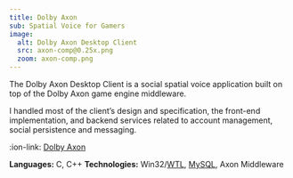 ```yaml
---
title: Dolby Axon
sub: Spatial Voice for Gamers
image:
  alt: Dolby Axon Desktop Client
  src: axon-comp@0.25x.png
  zoom: axon-comp.png
---
```


The Dolby Axon Desktop Client is a social spatial voice application built on top of the Dolby Axon game engine middleware.

I handled most of the client’s design and specification, the front-end implementation, and backend services related to account management, social persistence and messaging.

:ion-link: [Dolby Axon][axon]

**Languages:** C, C++
**Technologies:** Win32/[WTL][wtl], [MySQL][mysql], Axon Middleware

[axon]:https://axon.dolby.com/

[wtl]:https://sourceforge.net/projects/wtl/
[mysql]:http://dev.mysql.com/
